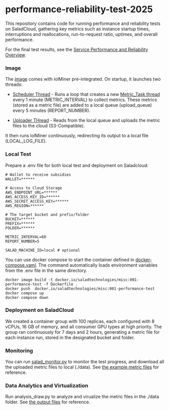 # performance-reliability-test-2025

This repository contains code for running performance and reliability tests on SaladCloud, gathering key metrics such as instance startup times, interruptions and reallocations, run-to-request ratio, uptimes, and overall performance.

For the final test results, see the [Service Performance and Reliability Overview](https://docs.salad.com/container-engine/tutorials/performance/service-performance).


### Image

The [image](https://github.com/SaladTechnologies/performance-reliability-test-2025/blob/main/image/Dockerfile) comes with lolMiner pre-integrated. On startup, it launches two threads:

- [Scheduler Thread](https://github.com/SaladTechnologies/performance-reliability-test-2025/blob/main/image/main.py#L115) - Runs a loop that creates a new [Metric_Task thread](https://github.com/SaladTechnologies/performance-reliability-test-2025/blob/main/image/main.py#L70) every 1 minute (METRIC_INTERVAL) to collect metrics. These metrics (stored as a metric file) are added to a local queue (upload_queue) every 5 minutes (REPORT_NUMBER).

- [Uploader THread](https://github.com/SaladTechnologies/performance-reliability-test-2025/blob/main/image/main.py#L128) - Reads from the local queue and uploads the metric files to the cloud (S3-Compatible). 

It then runs lolMiner continuously, redirecting its output to a local file (LOCAL_LOG_FILE).

### Local Test

Prepare a .env file for both local test and deployment on Saladcloud:
```
# Wallet to receive subsidies
WALLET=******

# Access to Cloud Storage
AWS_ENDPOINT_URL=******
AWS_ACCESS_KEY_ID=******
AWS_SECRET_ACCESS_KEY=******
AWS_REGION=******

# The target bucket and prefix/folder
BUCKET=******
PREFIX=******
FOLDER=******

METRIC_INTERVAL=60
REPORT_NUMBER=5

SALAD_MACHINE_ID=local # optional
```

You can use docker compose to start the container defined in [docker-compose.yaml](https://github.com/SaladTechnologies/performance-reliability-test-2025/blob/main/docker-compose.yaml). The command automatically loads environment variables from the .env file in the same directory.

```
docker image build -t docker.io/saladtechnologies/misc:001-performance-test -f Dockerfile .
docker push  docker.io/saladtechnologies/misc:001-performance-test 
docker compose up
docker compose down
```

### Deployment on SaladCloud

We created a container group with 100 replicas, each configured with 8 vCPUs, 16 GB of memory, and all consumer GPU types at high priority. The group ran continuously for 7 days and 2 hours, generating a metric file for each instance run, stored in the designated bucket and folder.

### Monitoring

You can run [salad_monitor.py](https://github.com/SaladTechnologies/performance-reliability-test-2025/blob/main/salad_minitor.py) to monitor the test progress, and download all the uploaded metric files to local (./data). See [the example metric files](https://github.com/SaladTechnologies/performance-reliability-test-2025/tree/main/data) for reference.


### Data Analytics and Virtualization

Run analysis_draw.py to analyze and virualize the metric files in the ./data folder. See [the output files](https://github.com/SaladTechnologies/performance-reliability-test-2025/tree/main/output) for reference.
